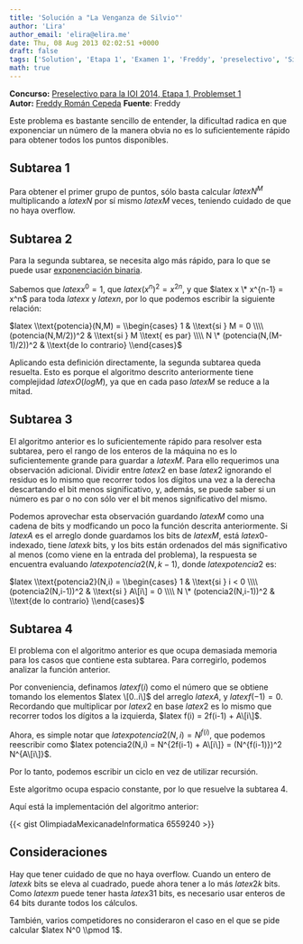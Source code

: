 ```yaml
---
title: 'Solución a "La Venganza de Silvio"'
author: 'Lira'
author_email: 'elira@elira.me'
date: Thu, 08 Aug 2013 02:02:51 +0000
draft: false
tags: ['Solution', 'Etapa 1', 'Examen 1', 'Freddy', 'preselectivo', 'Silvio', 'solución', 'Soluciones Preselectivo 2014']
math: true
---
```


**Concurso:** [Preselectivo para la IOI 2014, Etapa 1, Problemset 1](https://omegaup.com/arena/IOI2014E1P1#problems/VenganzaDeSilvio) **Autor:** [Freddy Román Cepeda](http://freddy.mx/) **Fuente**: Freddy

Este problema es bastante sencillo de entender, la dificultad radica en que exponenciar un número de la manera obvia no es lo suficientemente rápido para obtener todos los puntos disponibles.

Subtarea 1
----------

Para obtener el primer grupo de puntos, sólo basta calcular $latex N^M$ multiplicando a $latex N$ por sí mismo $latex M$ veces, teniendo cuidado de que no haya overflow.

Subtarea 2
----------

Para la segunda subtarea, se necesita algo más rápido, para lo que se puede usar [exponenciación binaria](http://es.wikipedia.org/wiki/Exponenciación_binaria).

Sabemos que $latex x^0 = 1$, que $latex (x^n)^2 = x^{2n}$, y que $latex x \* x^{n-1} = x^n$ para toda $latex x$ y $latex n$, por lo que podemos escribir la siguiente relación:

$latex \\text{potencia}(N,M) = \\begin{cases} 1 & \\text{si } M = 0 \\\\ (potencia(N,M/2))^2 & \\text{si } M \\text{ es par} \\\\ N \* (potencia(N,(M-1)/2))^2 & \\text{de lo contrario} \\end{cases}$

Aplicando esta definición directamente, la segunda subtarea queda resuelta. Esto es porque el algoritmo descrito anteriormente tiene complejidad $latex O(log M)$, ya que en cada paso $latex M$ se reduce a la mitad.

Subtarea 3
----------

El algoritmo anterior es lo suficientemente rápido para resolver esta subtarea, pero el rango de los enteros de la máquina no es lo suficientemente grande para guardar a $latex M$. Para ello requerimos una observación adicional. Dividir entre $latex 2$ en base $latex 2$ ignorando el residuo es lo mismo que recorrer todos los dígitos una vez a la derecha descartando el bit menos significativo, y, además, se puede saber si un número es par o no con sólo ver el bit menos significativo del mismo.

Podemos aprovechar esta observación guardando $latex M$ como una cadena de bits y modficando un poco la función descrita anteriormente. Si $latex A$ es el arreglo donde guardamos los bits de $latex M$, está $latex 0$-indexado, tiene $latex k$ bits, y los bits están ordenados del más significativo al menos (como viene en la entrada del problema), la respuesta se encuentra evaluando $latex potencia2(N,k-1)$, donde $latex potencia2$ es:

$latex \\text{potencia2}(N,i) = \\begin{cases} 1 & \\text{si } i < 0 \\\\ (potencia2(N,i-1))^2 & \\text{si } A\[i\] = 0 \\\\ N \* (potencia2(N,i-1))^2 & \\text{de lo contrario} \\end{cases}$

Subtarea 4
----------

El problema con el algoritmo anterior es que ocupa demasiada memoria para los casos que contiene esta subtarea. Para corregirlo, podemos analizar la función anterior.

Por conveniencia, definamos $latex f(i)$ como el número que se obtiene tomando los elementos $latex \[0..i\]$ del arreglo $latex A$, y $latex f(-1) = 0$. Recordando que multiplicar por $latex 2$ en base $latex 2$ es lo mismo que recorrer todos los dígitos a la izquierda, $latex f(i) = 2f(i-1) + A\[i\]$.

Ahora, es simple notar que $latex potencia2(N,i) = N^{f(i)}$, que podemos reescribir como $latex potencia2(N,i) = N^{2f(i-1) + A\[i\]} = (N^{f(i-1)})^2 N^{A\[i\]}$.

Por lo tanto, podemos escribir un ciclo en vez de utilizar recursión.

Este algoritmo ocupa espacio constante, por lo que resuelve la subtarea 4.

Aquí está la implementación del algoritmo anterior:

{{< gist OlimpiadaMexicanadeInformatica 6559240 >}}

Consideraciones
---------------

Hay que tener cuidado de que no haya overflow. Cuando un entero de $latex k$ bits se eleva al cuadrado, puede ahora tener a lo más $latex 2k$ bits. Como $latex m$ puede tener hasta $latex 31$ bits, es necesario usar enteros de 64 bits durante todos los cálculos.

También, varios competidores no consideraron el caso en el que se pide calcular $latex N^0 \\pmod 1$.